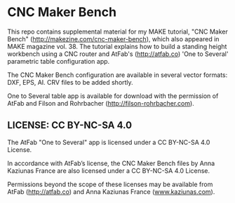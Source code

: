 CNC Maker Bench
=============================

This repo contains supplemental material for my MAKE tutorial, "CNC Maker Bench" (http://makezine.com/cnc-maker-bench), which also appeared in MAKE magazine vol. 38. The tutorial explains how to build a standing height workbench using a CNC router and AtFab's (http://atfab.co) 'One to Several' parametric table configuration app. 

The CNC Maker Bench configuration are available in several vector formats: DXF, EPS, AI. CRV files to be added shortly. 

One to Several table app is available for download with the permission of AtFab and Filson and Rohrbacher (http://filson-rohrbacher.com).

LICENSE: CC BY-NC-SA 4.0
-----------------------------
The AtFab "One to Several" app is licensed under a CC BY-NC-SA 4.0 License.

In accordance with AtFab’s license, the CNC Maker Bench files by Anna Kaziunas France are also licensed under a CC BY-NC-SA 4.0 License. 

Permissions beyond the scope of these licenses may be available from AtFab (http://atfab.co) and Anna Kaziunas France (www.kaziunas.com).
